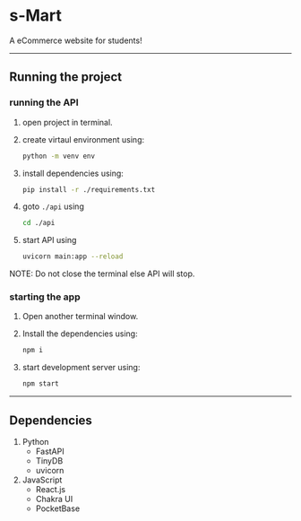 # s-Mart

A eCommerce website for students!
__________________________________________________________________

## Running the project

### running the API

1. open project in terminal.

2. create virtaul environment using:

    ```sh
    python -m venv env
    ```

3. install dependencies using:

    ```sh
    pip install -r ./requirements.txt
    ```

4. goto `./api` using

    ```sh
    cd ./api
    ```

5. start API using

    ```sh
    uvicorn main:app --reload
    ```

NOTE: Do not close the terminal else API will stop.

### starting the app

1. Open another terminal window.

2. Install the dependencies using:

    ```sh
    npm i
    ```

3. start development server using:

    ```sh
    npm start
    ```

__________________________________________________________________

## Dependencies
1. Python
    - FastAPI
    - TinyDB
    - uvicorn
2. JavaScript
    - React.js
    - Chakra UI
    - PocketBase
